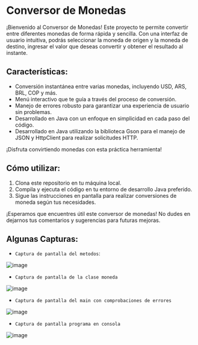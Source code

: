 
# Conversor de Monedas

¡Bienvenido al Conversor de Monedas! Este proyecto te permite convertir entre diferentes monedas de forma rápida y sencilla. Con una interfaz de usuario intuitiva, podrás seleccionar la moneda de origen y la moneda de destino, ingresar el valor que deseas convertir y obtener el resultado al instante.

## Características:

- Conversión instantánea entre varias monedas, incluyendo USD, ARS, BRL, COP y más.
- Menú interactivo que te guía a través del proceso de conversión.
- Manejo de errores robusto para garantizar una experiencia de usuario sin problemas.
- Desarrollado en Java con un enfoque en simplicidad en cada paso del código.
- Desarrollado en Java utilizando la biblioteca Gson para el manejo de JSON y HttpClient para realizar solicitudes HTTP.

¡Disfruta convirtiendo monedas con esta práctica herramienta!

## Cómo utilizar:

1. Clona este repositorio en tu máquina local.
2. Compila y ejecuta el código en tu entorno de desarrollo Java preferido.
3. Sigue las instrucciones en pantalla para realizar conversiones de moneda según tus necesidades.

¡Esperamos que encuentres útil este conversor de monedas! No dudes en dejarnos tus comentarios y sugerencias para futuras mejoras.

## Algunas Capturas:
 
 - `Captura de pantalla del metodos`: 
 
 ![image](https://github.com/Daniel-0111/Challenge-Conversor/assets/98565015/af60819f-83cf-46bb-9cba-a040053311d2)

 - `Captura de pantalla de la clase moneda`

 ![image](https://github.com/Daniel-0111/Challenge-Conversor/assets/98565015/f45f532e-baf1-44ad-967f-4ed3a0419d8e)

- `Captura de pantalla del main con comprobaciones de errores`
  
![image](https://github.com/Daniel-0111/Challenge-Conversor/assets/98565015/de7843ab-ea6b-4c38-8f9a-c742943b818a)

- `Captura de pantalla programa en consola`
  
![image](https://github.com/Daniel-0111/Challenge-Conversor/assets/98565015/b64e5d27-2380-4d43-8983-4e82446fa50f)

